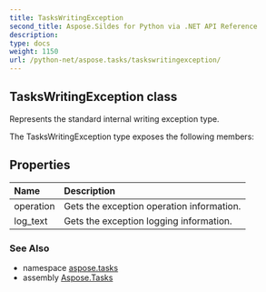 ```yaml
---
title: TasksWritingException
second_title: Aspose.Sildes for Python via .NET API Reference
description: 
type: docs
weight: 1150
url: /python-net/aspose.tasks/taskswritingexception/
---
```


## TasksWritingException class

Represents the standard internal writing exception type.

The TasksWritingException type exposes the following members:
## Properties
| Name | Description |
| :- | :- |
|operation|Gets the exception operation information.|
|log_text|Gets the exception logging information.|

### See Also

* namespace [aspose.tasks](/tasks/python-net/aspose.tasks/)
* assembly [Aspose.Tasks](/tasks/python-net/)


